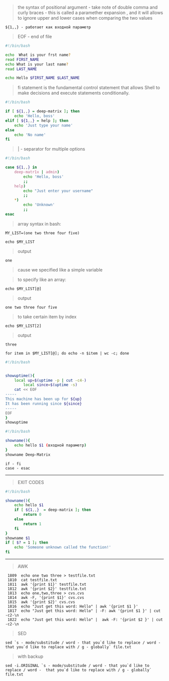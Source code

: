 > the syntax of positional argument - take note of double comma and curly braces - this is called a paramether expansion , and it will allows to ignore upper and lower cases when comparing the two values

```
${1,,} - работает как входной параметр
```
> EOF - end of file

```bash
#!/bin/bash

echo  What is your frst name?
read FIRST_NAME
echo What is your last name?
read LAST_NAME

echo Hello $FIRST_NAME $LAST_NAME
```
> fi statement is the fundamental control statement that allows Shell to make decisions and execute statements conditionally.

```sh
#!/bin/bash

if [ ${1,,} = deep-matrix ]; then
	echo 'Hello, boss'
elif [ ${1,,} = help ]; then
	echo 'Just type your name'
else
	echo 'No name'
fi
```

> | - separator for multiple options

```bash
#!/bin/bash

case ${1,,} in
	deep-matr1x | admin)
		echo 'Hello, boss'
		;;
	help)
		echo "Just enter your username"
		;;
	*)
		echo 'Unknown'
		;;
esac
```
> array syntax in bash:

```
MY_LIST=(one two three four five)
```
```
echo $MY_LIST
```
> output

```
one
```
> cause we specified like a simple variable

> to specify like an array:


```
echo $MY_LIST[@]
```
> output

```
one two three four five
```
> to take certain item by index

```
echo $MY_LIST[2]
```

> output

```
three
```

```
for item in $MY_LIST[@]; do echo -n $item | wc -c; done
```

```sh
#!/bin/bash


showuptime(){
	local up=$(uptime -p | cut -c4-)
        local since=$(uptime -s)
	cat << EOF
-----
This machine has been up for ${up}
It has been running since ${since}
-----
EOF
}
showuptime
```

```sh
#!/bin/bash

showname(){
	echo hello $1 (входной параметр)
}
showname Deep-Matrix
```
```
if - fi
case - esac
```
---

> EXIT CODES

```sh
#!/bin/bash

showname(){
	echo hello $1
	if [ ${1,,}  = deep-matrix ]; then
		return 0
	else
		return 1
	fi
}
showname $1
if [ $? = 1 ]; then
	echo 'Someone unknown called the function!'
fi
```
---

> AWK

```
 1809  echo one two three > testfile.txt
 1810  cat testfile.txt
 1811  awk '{print $1}' testfile.txt
 1812  awk '{print $2}' testfile.txt
 1813  echo one,two,three > cvs.cvs
 1814  awk -F, '{print $1}' cvs.cvs
 1815  awk '{print $2}' cvs.cvs
 1816  echo "Just get this word: Hello" | awk '{print $1 }'
 1817  echo "Just get this word: Hello" | -F: awk '{print $1 }' | cut -c2-\n
 1822  echo "Just get this word: Hello" |  awk -F: '{print $2 }' | cut -c2-\n
```

> SED

```
sed `s - mode/substitude / word - that you`d like to replace / word -  that you`d like to replace with / g - globally` file.txt
```
> with backup

```
sed -i.ORIGINAL `s - mode/substitude / word - that you`d like to replace / word -  that you`d like to replace with / g - globally` file.txt
```
